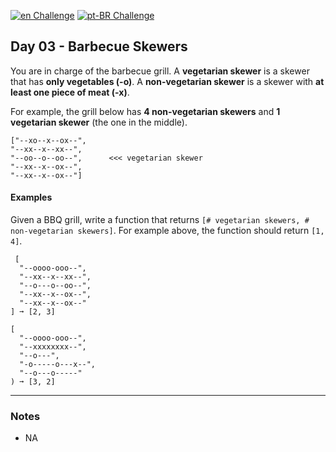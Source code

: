 [![en Challenge](https://img.shields.io/badge/-en-blue)](README.md)
[![pt-BR Challenge](https://img.shields.io/badge/-pt--BR-brightgreen)](README_pt-BR.md)

## Day 03 - Barbecue Skewers

You are in charge of the barbecue grill. A **vegetarian skewer** is a skewer that has **only vegetables (-o)**. A **non-vegetarian skewer** is a skewer with **at least one piece of meat (-x)**.

For example, the grill below has **4 non-vegetarian skewers** and **1 vegetarian skewer** (the one in the middle).

```text
["--xo--x--ox--",
"--xx--x--xx--",
"--oo--o--oo--",      <<< vegetarian skewer
"--xx--x--ox--",
"--xx--x--ox--"]
```

#### Examples

Given a BBQ grill, write a function that returns `[# vegetarian skewers, # non-vegetarian skewers]`. For example above, the function should return `[1, 4]`.

```text
 [
  "--oooo-ooo--",
  "--xx--x--xx--",
  "--o---o--oo--",
  "--xx--x--ox--",
  "--xx--x--ox--"
] ➞ [2, 3]

[
  "--oooo-ooo--",
  "--xxxxxxxx--",
  "--o---",
  "-o-----o---x--",
  "--o---o-----"
) ➞ [3, 2]
```

---

### Notes

- NA